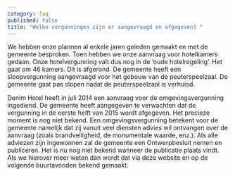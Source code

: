 ```yaml
---
category: faq
published: false
title: "Welke vergunningen zijn er aangevraagd en afgegeven? "
---
```


We hebben onze plannen al enkele jaren geleden gemaakt en met de gemeente besproken. Toen hebben we onze aanvraag voor hotelkamers gedaan. Onze hotelvergunning valt dus nog in de ‘oude hotelregeling’. Het gaat om 46 kamers. Dit is afgerond.
De gemeente heeft een sloopvergunning aangevraagd voor het gebouw van de peuterspeelzaal. De gemeente gaat pas slopen nadat de peuterspeelzaal is verhuisd.

Denim Hotel heeft in juli 2014 een aanvraag voor de omgevingsvergunning ingediend. De gemeente heeft aangegeven te verwachten dat de vergunning in de eerste helft van 2015 wordt afgegeven. Het precieze moment is nog niet bekend. Een omgevingsvergunning betekent voor de gemeente namelijk dat zij vanuit veel diensten advies wil ontvangen over de aanvraag (zoals brandveiligheid, de monumentale waarde, enz.). Als alle adviezen zijn ingewonnen zal de gemeente een Ontwerpbesluit nemen en publiceren. Het is nu nog niet bekend wanneer de publicatie plaats vindt. Als we hierover meer weten dan wordt dat via deze website en op de volgende buurtavonden bekend gemaakt. 

